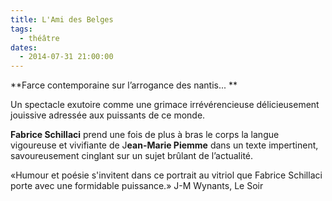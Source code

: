 ```yaml
---
title: L'Ami des Belges
tags: 
  - théâtre
dates:
  - 2014-07-31 21:00:00
---
```


**Farce contemporaine sur l’arrogance des nantis... **

Un spectacle exutoire comme une grimace irrévérencieuse délicieusement jouissive adressée aux puissants de ce monde.

**Fabrice Schillaci** prend une fois de plus à bras le corps la langue vigoureuse et vivifiante de J**ean-Marie Piemme** dans un texte impertinent, savoureusement cinglant sur un sujet brûlant de l’actualité.

<quote> «Humour et poésie s'invitent dans ce portrait au vitriol que Fabrice Schillaci porte avec une formidable puissance.» J-M Wynants, Le Soir</quote>

